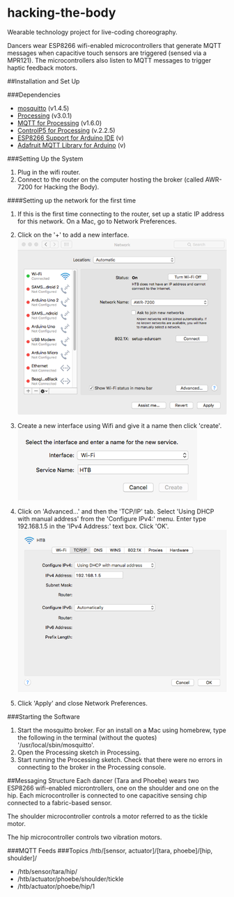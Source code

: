 # hacking-the-body
Wearable technology project for live-coding choreography. 

Dancers wear ESP8266 wifi-enabled microcontrollers that generate MQTT messages when capacitive touch sensors are triggered (sensed via a MPR121). The microcontrollers also listen to MQTT messages to trigger haptic feedback motors.

##Installation and Set Up

###Dependencies

* [mosquitto](http://mosquitto.org/) (v1.4.5)
* [Processing](https://processing.org/) (v3.0.1)
* [MQTT for Processing](https://github.com/256dpi/processing-mqtt) (v1.6.0)
* [ControlP5 for Processing](http://www.sojamo.de/libraries/controlP5/) (v.2.2.5)
* [ESP8266 Support for Arduino IDE]() (v)
* [Adafruit MQTT Library for Arduino]() (v)

###Setting Up the System

1. Plug in the wifi router.
2. Connect to the router on the computer hosting the broker (called AWR-7200 for Hacking the Body).

####Setting up the network for the first time

1. If this is the first time connecting to the router, set up a static IP address for this network. On a Mac, go to Network Preferences.
2. Click on the '+' to add a new interface.
![image](./images/network-prefs.png)

3. Create a new interface using Wifi and give it a name then click 'create'.
![image](./images/new-interface.png)

4. Click on 'Advanced...' and then the 'TCP/IP' tab. Select 'Using DHCP with manual address' from the 'Configure IPv4:' menu. Enter type 192.168.1.5 in the 'IPv4 Address:' text box. Click 'OK'. 
![image](./images/dhcp.png)

5. Click 'Apply' and close Network Preferences.

###Starting the Software
1. Start the mosquitto broker. For an install on a Mac using homebrew, type the following in the terminal (without the quotes) '/usr/local/sbin/mosquitto'.
2. Open the Processing sketch in Processing.
3. Start running the Processing sketch. Check that there were no errors in connecting to the broker in the Processing console.

##Messaging Structure
Each dancer (Tara and Phoebe) wears two ESP8266 wifi-enabled microntrollers, one on the shoulder and one on the hip. Each microcontroller is connected to one capacitive sensing chip connected to a fabric-based sensor. 

The shoulder microcontroller controls a motor referred to as the tickle motor.

The hip microcontroller controls two vibration motors.

###MQTT Feeds
###Topics
/htb/[sensor, actuator]/[tara, phoebe]/[hip, shoulder]/

* /htb/sensor/tara/hip/
* /htb/actuator/phoebe/shoulder/tickle
* /htb/actuator/phoebe/hip/1



